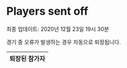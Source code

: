 # Players sent off
최종 업데이트: 2020년 12월 23일 19시 30분


경기 중 오류가 발생하는 경우 자동으로 퇴장됩니다.


| 퇴장된 참가자 |
|:---:|